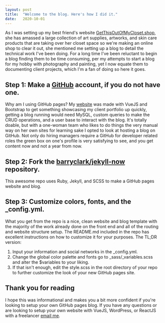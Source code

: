 ```yaml
---
layout: post
title:  "Welcome to the blog. Here's how I did it."
date:   2020-10-01
---
```

As I was setting up my best friend's website <a href="http://getthisoutofmycloset.shop">GetThisOutOfMyCloset.shop</a>, she has amassed a large collection of art supplies, artworks, and skin care products that are taking over her closet space so we're making an online shop to clear it out, she mentioned me setting up a blog to detail the technical work I've been doing. For a long time I've been reluctant to begin a blog finding them to be time consuming, per my attempts to start a blog for my hobby with photography and painting, yet I now equate them to documenting client projects, which I'm a fan of doing so here it goes.

<h2>Step 1: Make a <a href="https://github.com">GitHub</a> account, if you do not have one.</h2>

Why am I using GitHub pages? My <a href="https://jenniferhaggerty.com">website</a> was made with VueJS and Bootstrap to get something showcasing my client portfolio up quickly, getting a blog running would need  MySQL, custom queries to make the CRUD operations, and a user base to interact with the blog. It's totally doable, but with a one-woman team who likes to do things the very manual way on her own sites for learning sake I opted to look at hosting a blog on GitHub. Not only do hiring managers require a GitHub for developer related roles the green box on one's profile is very satisfying to see, and you get content now and not a year from now.

<h2>Step 2: Fork the <a href="https://github.com/barryclark/jekyll-now">barryclark/jekyll-now</a> repository.</h2>

This awesome repo uses Ruby, Jekyll, and SCSS to make a GitHub pages website and blog.

<h2>Step 3: Customize colors, fonts, and the _config.yml.</h2>

What you get from the repo is a nice, clean website and blog template with the majority of the work already done on the front end and all of the routing and website structure setup. The README.md included in the repo has excellent instructions on how to customize it for your purposes. The TL;DR version:

1. Input your information and social networks in the _config.yml. 
2. Change the global color palette and fonts go to _sass/_variables.scss and alter the $variables to your liking.
3. If that isn't enough, edit the style.scss in the root directory of your repo to further customize the look of your new GitHub pages site.

<h2>Thank you for reading</h2>

I hope this was informational and makes you a bit more confident if you're looking to setup your own GitHub pages blog. If you have any questions or are looking to setup your own website with VueJS, WordPress, or ReactJS with a freelancer <a href="mailto:{{ site.email }}">email me</a>.
